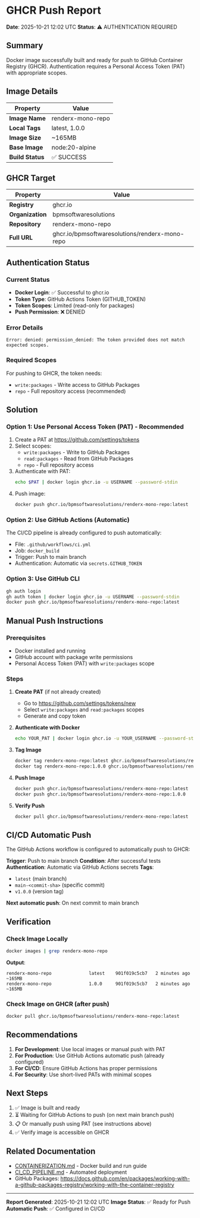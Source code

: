 # GHCR Push Report

**Date**: 2025-10-21 12:02 UTC
**Status**: ⚠️ AUTHENTICATION REQUIRED

## Summary

Docker image successfully built and ready for push to GitHub Container Registry (GHCR). Authentication requires a Personal Access Token (PAT) with appropriate scopes.

## Image Details

| Property | Value |
|----------|-------|
| **Image Name** | renderx-mono-repo |
| **Local Tags** | latest, 1.0.0 |
| **Image Size** | ~165MB |
| **Base Image** | node:20-alpine |
| **Build Status** | ✅ SUCCESS |

## GHCR Target

| Property | Value |
|----------|-------|
| **Registry** | ghcr.io |
| **Organization** | bpmsoftwaresolutions |
| **Repository** | renderx-mono-repo |
| **Full URL** | ghcr.io/bpmsoftwaresolutions/renderx-mono-repo |

## Authentication Status

### Current Status
- **Docker Login**: ✅ Successful to ghcr.io
- **Token Type**: GitHub Actions Token (GITHUB_TOKEN)
- **Token Scopes**: Limited (read-only for packages)
- **Push Permission**: ❌ DENIED

### Error Details
```
Error: denied: permission_denied: The token provided does not match expected scopes.
```

### Required Scopes
For pushing to GHCR, the token needs:
- `write:packages` - Write access to GitHub Packages
- `repo` - Full repository access (recommended)

## Solution

### Option 1: Use Personal Access Token (PAT) - Recommended
1. Create a PAT at https://github.com/settings/tokens
2. Select scopes:
   - `write:packages` - Write to GitHub Packages
   - `read:packages` - Read from GitHub Packages
   - `repo` - Full repository access
3. Authenticate with PAT:
   ```bash
   echo $PAT | docker login ghcr.io -u USERNAME --password-stdin
   ```
4. Push image:
   ```bash
   docker push ghcr.io/bpmsoftwaresolutions/renderx-mono-repo:latest
   ```

### Option 2: Use GitHub Actions (Automatic)
The CI/CD pipeline is already configured to push automatically:
- File: `.github/workflows/ci.yml`
- Job: `docker_build`
- Trigger: Push to main branch
- Authentication: Automatic via `secrets.GITHUB_TOKEN`

### Option 3: Use GitHub CLI
```bash
gh auth login
gh auth token | docker login ghcr.io -u USERNAME --password-stdin
docker push ghcr.io/bpmsoftwaresolutions/renderx-mono-repo:latest
```

## Manual Push Instructions

### Prerequisites
- Docker installed and running
- GitHub account with package write permissions
- Personal Access Token (PAT) with `write:packages` scope

### Steps

1. **Create PAT** (if not already created)
   - Go to https://github.com/settings/tokens/new
   - Select `write:packages` and `read:packages` scopes
   - Generate and copy token

2. **Authenticate with Docker**
   ```bash
   echo YOUR_PAT | docker login ghcr.io -u YOUR_USERNAME --password-stdin
   ```

3. **Tag Image**
   ```bash
   docker tag renderx-mono-repo:latest ghcr.io/bpmsoftwaresolutions/renderx-mono-repo:latest
   docker tag renderx-mono-repo:1.0.0 ghcr.io/bpmsoftwaresolutions/renderx-mono-repo:1.0.0
   ```

4. **Push Image**
   ```bash
   docker push ghcr.io/bpmsoftwaresolutions/renderx-mono-repo:latest
   docker push ghcr.io/bpmsoftwaresolutions/renderx-mono-repo:1.0.0
   ```

5. **Verify Push**
   ```bash
   docker pull ghcr.io/bpmsoftwaresolutions/renderx-mono-repo:latest
   ```

## CI/CD Automatic Push

The GitHub Actions workflow is configured to automatically push to GHCR:

**Trigger**: Push to main branch
**Condition**: After successful tests
**Authentication**: Automatic via GitHub Actions secrets
**Tags**: 
- `latest` (main branch)
- `main-<commit-sha>` (specific commit)
- `v1.0.0` (version tag)

**Next automatic push**: On next commit to main branch

## Verification

### Check Image Locally
```bash
docker images | grep renderx-mono-repo
```

**Output**:
```
renderx-mono-repo              latest    901f019c5cb7   2 minutes ago   ~165MB
renderx-mono-repo              1.0.0     901f019c5cb7   2 minutes ago   ~165MB
```

### Check Image on GHCR (after push)
```bash
docker pull ghcr.io/bpmsoftwaresolutions/renderx-mono-repo:latest
```

## Recommendations

1. **For Development**: Use local images or manual push with PAT
2. **For Production**: Use GitHub Actions automatic push (already configured)
3. **For CI/CD**: Ensure GitHub Actions has proper permissions
4. **For Security**: Use short-lived PATs with minimal scopes

## Next Steps

1. ✅ Image is built and ready
2. ⏳ Waiting for GitHub Actions to push (on next main branch push)
3. 📋 Or manually push using PAT (see instructions above)
4. ✅ Verify image is accessible on GHCR

## Related Documentation

- [CONTAINERIZATION.md](../docs/CONTAINERIZATION.md) - Docker build and run guide
- [CI_CD_PIPELINE.md](../docs/CI_CD_PIPELINE.md) - Automated deployment
- GitHub Packages: https://docs.github.com/en/packages/working-with-a-github-packages-registry/working-with-the-container-registry

---

**Report Generated**: 2025-10-21 12:02 UTC
**Image Status**: ✅ Ready for Push
**Automatic Push**: ✅ Configured in CI/CD

